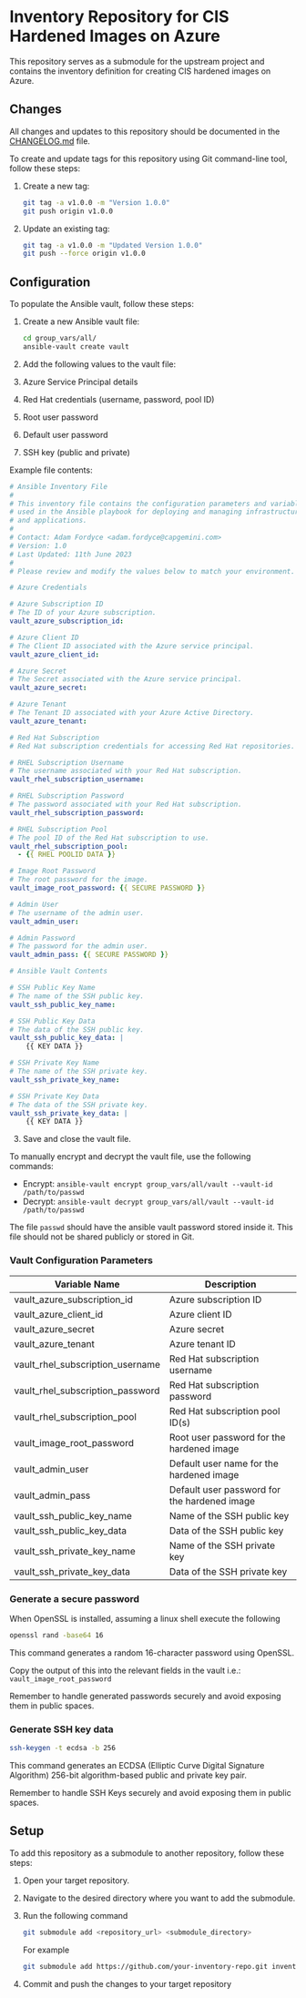# Inventory Repository for CIS Hardened Images on Azure

This repository serves as a submodule for the upstream project and contains the inventory definition for creating CIS hardened images on Azure.

## Changes

All changes and updates to this repository should be documented in the [CHANGELOG.md](CHANGELOG.md) file.

To create and update tags for this repository using Git command-line tool, follow these steps:

1. Create a new tag:
   ```bash
   git tag -a v1.0.0 -m "Version 1.0.0"
   git push origin v1.0.0
   ```

2. Update an existing tag:
   ```bash
   git tag -a v1.0.0 -m "Updated Version 1.0.0"
   git push --force origin v1.0.0
   ```

## Configuration

To populate the Ansible vault, follow these steps:

1. Create a new Ansible vault file:
   ```bash
   cd group_vars/all/
   ansible-vault create vault
   ```

2. Add the following values to the vault file:

  1. Azure Service Principal details
  2. Red Hat credentials (username, password, pool ID)
  3. Root user password
  4. Default user password
  5. SSH key (public and private)

  Example file contents:

  ```yaml
  # Ansible Inventory File
  #
  # This inventory file contains the configuration parameters and variables
  # used in the Ansible playbook for deploying and managing infrastructure
  # and applications.
  #
  # Contact: Adam Fordyce <adam.fordyce@capgemini.com>
  # Version: 1.0
  # Last Updated: 11th June 2023
  #
  # Please review and modify the values below to match your environment.

  # Azure Credentials

  # Azure Subscription ID
  # The ID of your Azure subscription.
  vault_azure_subscription_id:

  # Azure Client ID
  # The Client ID associated with the Azure service principal.
  vault_azure_client_id:

  # Azure Secret
  # The Secret associated with the Azure service principal.
  vault_azure_secret:

  # Azure Tenant
  # The Tenant ID associated with your Azure Active Directory.
  vault_azure_tenant:

  # Red Hat Subscription
  # Red Hat subscription credentials for accessing Red Hat repositories.

  # RHEL Subscription Username
  # The username associated with your Red Hat subscription.
  vault_rhel_subscription_username:

  # RHEL Subscription Password
  # The password associated with your Red Hat subscription.
  vault_rhel_subscription_password:

  # RHEL Subscription Pool
  # The pool ID of the Red Hat subscription to use.
  vault_rhel_subscription_pool:
    - {{ RHEL POOLID DATA }}

  # Image Root Password
  # The root password for the image.
  vault_image_root_password: {{ SECURE PASSWORD }}

  # Admin User
  # The username of the admin user.
  vault_admin_user:

  # Admin Password
  # The password for the admin user.
  vault_admin_pass: {{ SECURE PASSWORD }}

  # Ansible Vault Contents

  # SSH Public Key Name
  # The name of the SSH public key.
  vault_ssh_public_key_name:

  # SSH Public Key Data
  # The data of the SSH public key.
  vault_ssh_public_key_data: |
      {{ KEY DATA }}

  # SSH Private Key Name
  # The name of the SSH private key.
  vault_ssh_private_key_name:

  # SSH Private Key Data
  # The data of the SSH private key.
  vault_ssh_private_key_data: |
      {{ KEY DATA }}
  ```

3. Save and close the vault file.

To manually encrypt and decrypt the vault file, use the following commands:
 - Encrypt: `ansible-vault encrypt group_vars/all/vault --vault-id /path/to/passwd`
 - Decrypt: `ansible-vault decrypt group_vars/all/vault --vault-id /path/to/passwd`

The file `passwd` should have the ansible vault password stored inside it. This file should not be shared publicly or stored in Git.

### Vault Configuration Parameters

| Variable Name | Description |
| -- | -- |
| vault_azure_subscription_id | Azure subscription ID |
| vault_azure_client_id | Azure client ID |
| vault_azure_secret | Azure secret |
| vault_azure_tenant | Azure tenant ID |
| vault_rhel_subscription_username | Red Hat subscription username |
| vault_rhel_subscription_password | Red Hat subscription password |
| vault_rhel_subscription_pool | Red Hat subscription pool ID(s) |
| vault_image_root_password | Root user password for the hardened image |
| vault_admin_user | Default user name for the hardened image |
| vault_admin_pass | Default user password for the hardened image |
| vault_ssh_public_key_name | Name of the SSH public key |
| vault_ssh_public_key_data | Data of the SSH public key |
| vault_ssh_private_key_name | Name of the SSH private key |
| vault_ssh_private_key_data | Data of the SSH private key |

### Generate a secure password

When OpenSSL is installed, assuming a linux shell execute the following

```bash
openssl rand -base64 16
```
This command generates a random 16-character password using OpenSSL.

Copy the output of this into the relevant fields in the vault i.e.: `vault_image_root_password`

Remember to handle generated passwords securely and avoid exposing them in public spaces.

### Generate SSH key data

```bash
ssh-keygen -t ecdsa -b 256
```

This command generates an ECDSA (Elliptic Curve Digital Signature Algorithm) 256-bit algorithm-based public and private key pair.

Remember to handle SSH Keys securely and avoid exposing them in public spaces.
## Setup

To add this repository as a submodule to another repository, follow these steps:

1. Open your target repository.
2. Navigate to the desired directory where you want to add the submodule.
3. Run the following command

   ```bash
   git submodule add <repository_url> <submodule_directory>
   ```

   For example

   ```bash
   git submodule add https://github.com/your-inventory-repo.git inventory
   ```

4. Commit and push the changes to your target repository